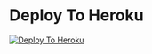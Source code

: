 
# Deploy To Heroku

[![Deploy To Heroku](https://www.herokucdn.com/deploy/button.svg)](https://heroku.com/deploy?template=https://github.com/Johneygit/Itachi)
